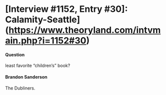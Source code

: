 # [Interview #1152, Entry #30]: Calamity-Seattle](https://www.theoryland.com/intvmain.php?i=1152#30)

#### Question

least favorite “children’s” book?

#### Brandon Sanderson

The Dubliners.

